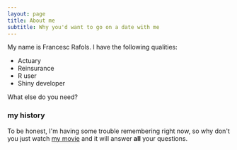 ```yaml
---
layout: page
title: About me
subtitle: Why you'd want to go on a date with me
---
```






<i class="fa fa-file"></i>

My name is Francesc Rafols. I have the following qualities:

- Actuary
- Reinsurance
- R user
- Shiny developer

What else do you need?

### my history

To be honest, I'm having some trouble remembering right now, so why don't you just watch [my movie](http://en.wikipedia.org/wiki/The_Princess_Bride_%28film%29) and it will answer **all** your questions.
